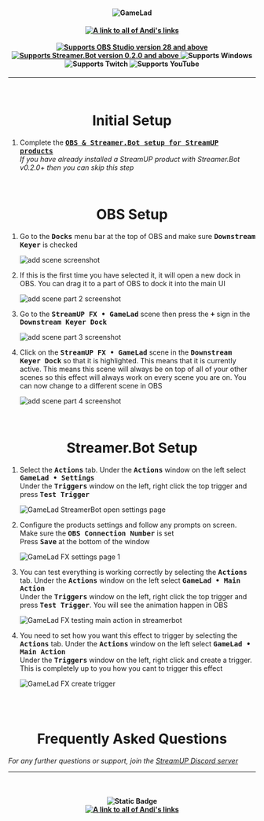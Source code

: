 <h4 align="center">
  <img src="../Assets/GameLad FX - Banner.png" alt="GameLad">
</h4>

<h4 align="center">
  <a href="https://andistonemedia.mystl.ink">
    <img alt="A link to all of Andi's links" src="https://img.shields.io/badge/Created%20by%20Andi%20Stone%20(Andilippi)-white?style=for-the-badge">
  </a>
  <br><br>
    <a href="https://obsproject.com">
        <img alt="Supports OBS Studio version 28 and above" src="https://img.shields.io/badge/OBS Studio-28%2B-FFFFFF?style=for-the-badge&labelColor=1e1a1d">
    </a>
    <a href="https://streamer.bot">
        <img alt="Supports Streamer.Bot version 0.2.0 and above" src="https://img.shields.io/badge/Streamer.Bot-v0.2.0+-%23FFFFFF?style=for-the-badge&labelColor=9038e8">
    </a>
    <img alt="Supports Windows" src="https://img.shields.io/badge/Windows-%23FFFFFF?style=for-the-badge&logo=windows&labelColor=00a2ed">
  <br>
  <img alt="Supports Twitch" src="https://img.shields.io/badge/Supports Twitch-6441a5?style=for-the-badge&logo=twitch&logoColor=white">
  <img alt="Supports YouTube" src="https://img.shields.io/badge/Supports YouTube-red?style=for-the-badge&logo=youtube&logoColor=white"> 

</h4>

---

<br>

<h1 align="center">Initial Setup
</h1>

1. Complete the <kbd><b><a href="https://github.com/StreamUPTips/ReadMe-Files/blob/main/StreamUP-Product-Install-Guide.md">OBS & Streamer.Bot setup for StreamUP products</b></kbd><br></a>
*If you have already installed a StreamUP product with Streamer.Bot v0.2.0+ then you can skip this step*

<br>

<h1 align="center">
        OBS Setup
</h1>

1. Go to the <kbd><b>Docks</b></kbd> menu bar at the top of OBS and make sure <kbd><b>Downstream Keyer</b></kbd> is checked<br>

    <img src="../Assets/GameLad FX - OBS Add Scene 1.png" alt="add scene screenshot"><br>

1. If this is the first time you have selected it, it will open a new dock in OBS. You can drag it to a part of OBS to dock it into the main UI<br>

    <img src="../Assets/GameLad FX - OBS Add Scene 2.png" alt="add scene part 2 screenshot"><br>

1. Go to the <kbd><b>StreamUP FX • GameLad</b></kbd> scene then press the <kbd><b>+</b></kbd> sign in the <kbd><b>Downstream Keyer Dock</b></kbd>

    <img src="../Assets/GameLad FX - OBS Add Scene 3.png" alt="add scene part 3 screenshot"><br>

1. Click on the <kbd><b>StreamUP FX • GameLad</b></kbd> scene in the <kbd><b>Downstream Keyer Dock</b></kbd> so that it is highlighted. This means that it is currently active. This means this scene will always be on top of all of your other scenes so this effect will always work on every scene you are on. You can now change to a different scene in OBS

    <img src="../Assets/GameLad FX - OBS Add Scene 4.png" alt="add scene part 4 screenshot"><br>    

<br>

<h1 align="center">
        Streamer.Bot Setup
</h1>

1. Select the <kbd><b>Actions</b></kbd> tab. Under the <kbd><b>Actions</b></kbd> window on the left select <kbd><b>GameLad • Settings</b></kbd><br>
Under the <kbd><b>Triggers</b></kbd> window on the left, right click the top trigger and press <kbd><b>Test Trigger</b></kbd><br>

   <img src="../Assets/GameLad FX - Open Settings.png" alt="GameLad StreamerBot open settings page"><br>

1. Configure the products settings and follow any prompts on screen. Make sure the <kbd><b>OBS Connection Number</b></kbd> is set<br>
Press <kbd><b>Save</b></kbd> at the bottom of the window<br>

    <img src="../Assets/GameLad FX - Settings 1.png" alt="GameLad FX settings page 1">

1. You can test everything is working correctly by selecting the <kbd><b>Actions</b></kbd> tab. Under the <kbd><b>Actions</b></kbd> window on the left select <kbd><b>GameLad • Main Action</b></kbd><br>
Under the <kbd><b>Triggers</b></kbd> window on the left, right click the top trigger and press <kbd><b>Test Trigger</b></kbd>. You will see the animation happen in OBS<br>

    <img src="../Assets/GameLad FX - Test Main Action.png" alt="GameLad FX testing main action in streamerbot">

1. You need to set how you want this effect to trigger by selecting the <kbd><b>Actions</b></kbd> tab. Under the <kbd><b>Actions</b></kbd> window on the left select <kbd><b>GameLad • Main Action</b></kbd><br>
Under the <kbd><b>Triggers</b></kbd> window on the left, right click and create a trigger. This is completely up to you how you cant to trigger this effect

    <img src="../Assets/GameLad FX - Set Trigger.png" alt="GameLad FX create trigger">

<br>

<br>

<h1 align="center">
        Frequently Asked Questions
</h1>

*For any further questions or support, join the [StreamUP Discord server](https://discord.com/invite/RnDKRaVCEu?)*

---

<br>

<h4 align="center">
  <img alt="Static Badge" src="https://img.shields.io/badge/A%20StreamUP%20Product-%23fc6caf?style=for-the-badge"><br>
  <a href="https://andistonemedia.mystl.ink">
    <img alt="A link to all of Andi's links" src="https://img.shields.io/badge/Created%20by%20Andi%20Stone%20(Andilippi)-white?style=for-the-badge">
  </a>  
</h4>
